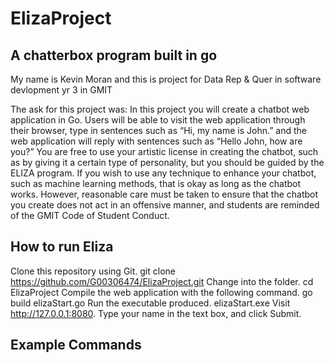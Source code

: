 # ElizaProject
## A chatterbox program built in go
My name is Kevin Moran and this is project for  Data Rep & Quer in software devlopment yr 3 in GMIT

The ask for this project was:
In this project you will create a chatbot web application in Go. Users will be able to visit the web application through their browser, type in sentences such as “Hi, my name is John.” and the web application will reply with sentences such as “Hello John, how are you?” You are free to use your artistic license in creating the chatbot, such as by giving it a certain type of personality, but you should be guided by the ELIZA program. If you wish to use any technique to enhance your chatbot, such as machine learning methods, that is okay as long as the chatbot works. However, reasonable care must be taken to ensure that the chatbot you create does not act in an offensive manner, and students are reminded of the GMIT Code of Student Conduct.
## How to run Eliza
Clone this repository using Git.
 git clone https://github.com/G00306474/ElizaProject.git
Change into the folder.
 cd ElizaProject
Compile the web application with the following command.
 go build elizaStart.go
Run the executable produced.
 elizaStart.exe
Visit http://127.0.0.1:8080. Type your name in the text box, and click Submit.


## Example Commands 

 
